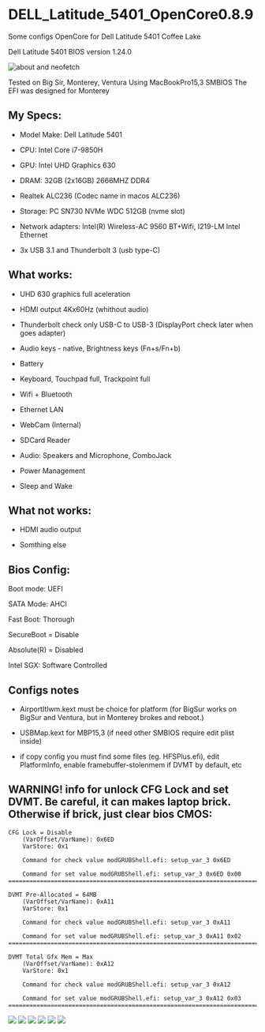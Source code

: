 # DELL_Latitude_5401_OpenCore0.8.9
Some configs OpenCore for Dell Latitude 5401 Coffee Lake

Dell Latitude 5401
BIOS version 1.24.0

![about and neofetch](https://github.com/SerjNIX/DELL_Latitude_5401_OpenCore0.8.9/blob/3885eaba86a837e6541833d907e6ec0ed71ddec1/Pictures/Latitude5401.png)

Tested on Big Sir, Monterey, Ventura
Using MacBookPro15,3 SMBIOS
The EFI was designed for Monterey

## My Specs:

- Model Make: Dell Latitude 5401

- CPU: Intel Core i7-9850H

- GPU: Intel UHD Graphics 630

- DRAM: 32GB (2x16GB) 2666MHZ DDR4

- Realtek ALC236 (Codec name in macos ALC236)

- Storage: PC SN730 NVMe WDC 512GB (nvme slot)

- Network adapters: Intel(R) Wireless-AC 9560 BT+Wifi, I219-LM Intel Ethernet

- 3x USB 3.1 and Thunderbolt 3 (usb type-C)


## What works:
- UHD 630 graphics full aceleration

- HDMI output 4Kx60Hz (whithout audio)

- Thunderbolt check only USB-C to USB-3 (DisplayPort check later when goes adapter)

- Audio keys - native, Brightness keys (Fn+s/Fn+b)

- Battery

- Keyboard, Touchpad full, Trackpoint full

- Wifi + Bluetooth

- Ethernet LAN

- WebCam (Internal)

- SDCard Reader

- Audio: Speakers and Microphone, ComboJack

- Power Management

- Sleep and Wake

## What not works:
- HDMI audio output

- Somthing else

## Bios Config:

Boot mode: UEFI

SATA Mode: AHCI

Fast Boot: Thorough

SecureBoot = Disable

Absolute(R) = Disabled

Intel SGX: Software Controlled

## Configs notes

- AirportItlwm.kext must be choice for platform (for BigSur works on BigSur and Ventura, but in Monterey brokes and reboot.)

- USBMap.kext for MBP15,3 (if need other SMBIOS require edit plist inside)

- if copy config you must find some files (eg. HFSPlus.efi), edit PlatformInfo, enable framebuffer-stolenmem if DVMT by default, etc

## WARNING! info for unlock CFG Lock and set DVMT. Be careful, it can makes laptop brick. Otherwise if brick, just clear bios CMOS:

```
CFG Lock = Disable
    (VarOffset/VarName): 0x6ED
    VarStore: 0x1
    
    Command for check value modGRUBShell.efi: setup_var_3 0x6ED

    Command for set value modGRUBShell.efi: setup_var_3 0x6ED 0x00 
=======================================================================

DVMT Pre-Allocated = 64MB
    (VarOffset/VarName): 0xA11
    VarStore: 0x1
    
    Command for check value modGRUBShell.efi: setup_var_3 0xA11

    Command for set value modGRUBShell.efi: setup_var_3 0xA11 0x02
=======================================================================

DVMT Total Gfx Mem = Max
    (VarOffset/VarName): 0xA12
    VarStore: 0x1
    
    Command for check value modGRUBShell.efi: setup_var_3 0xA12

    Command for set value modGRUBShell.efi: setup_var_3 0xA12 0x03
=======================================================================
```

![](https://github.com/SerjNIX/DELL_Latitude_5401_OpenCore0.8.9/blob/main/Pictures/GB5.png)
![](https://github.com/SerjNIX/DELL_Latitude_5401_OpenCore0.8.9/blob/main/Pictures/IPG.png)
![](https://github.com/SerjNIX/DELL_Latitude_5401_OpenCore0.8.9/blob/main/Pictures/MFC.png)
![](https://github.com/SerjNIX/DELL_Latitude_5401_OpenCore0.8.9/blob/main/Pictures/touchpad.png)
![](https://github.com/SerjNIX/DELL_Latitude_5401_OpenCore0.8.9/blob/main/Pictures/VMX.png)
![](https://github.com/SerjNIX/DELL_Latitude_5401_OpenCore0.8.9/blob/main/Pictures/videoproc2.png)
